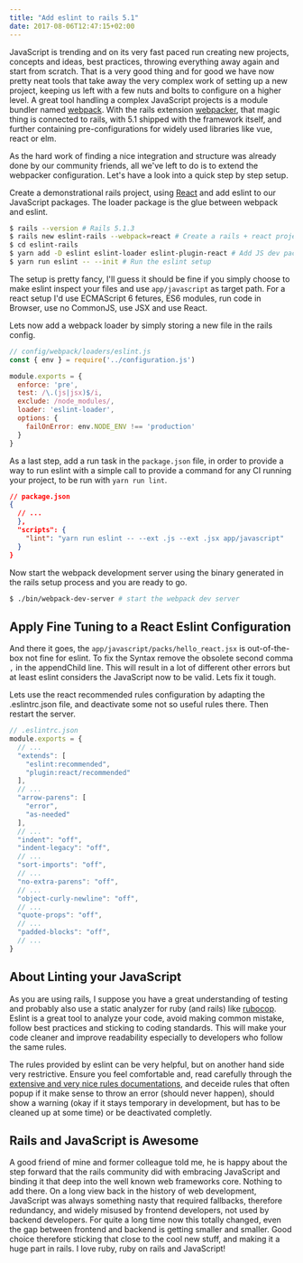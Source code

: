 ```yaml
---
title: "Add eslint to rails 5.1"
date: 2017-08-06T12:47:15+02:00
---
```


JavaScript is trending and on its very fast paced run creating new projects,
concepts and ideas, best practices, throwing everything away again and start
from scratch. That is a very good thing and for good we have now pretty neat
tools that take away the very complex work of setting up a new project, keeping
us left with a few nuts and bolts to configure on a higher level. A great tool
handling a complex JavaScript projects is a module bundler named [webpack].
With the rails extension [webpacker], that magic thing is connected to rails,
with 5.1 shipped with the framework itself, and further containing
pre-configurations for widely used libraries like vue, react or elm.

As the hard work of finding a nice integration and structure was already done
by our community friends, all we've left to do is to extend the webpacker
configuration. Let's have a look into a quick step by step setup.

Create a demonstrational rails project, using [React] and add eslint to our
JavaScript packages. The loader package is the glue between webpack and eslint.

```sh
$ rails --version # Rails 5.1.3
$ rails new eslint-rails --webpack=react # Create a rails + react project
$ cd eslint-rails
$ yarn add -D eslint eslint-loader eslint-plugin-react # Add JS dev packages
$ yarn run eslint -- --init # Run the eslint setup
```

The setup is pretty fancy, I'll guess it should be fine if you simply choose to
make eslint inspect your files and use `app/javascript` as target path. For a
react setup I'd use ECMAScript 6 fetures, ES6 modules, run code in Browser, use
no CommonJS, use JSX and use React.

Lets now add a webpack loader by simply storing a new file in the rails config.

```JavaScript
// config/webpack/loaders/eslint.js
const { env } = require('../configuration.js')

module.exports = {
  enforce: 'pre',
  test: /\.(js|jsx)$/i,
  exclude: /node_modules/,
  loader: 'eslint-loader',
  options: {
    failOnError: env.NODE_ENV !== 'production'
  }
}
```

As a last step, add a run task in the `package.json` file, in order to provide
a way to run eslint with a simple call to provide a command for any CI running
your project, to be run with `yarn run lint`.

```json
// package.json
{
  // ...
  },
  "scripts": {
    "lint": "yarn run eslint -- --ext .js --ext .jsx app/javascript"
  }
}
```

Now start the webpack development server using the binary generated in the
rails setup process and you are ready to go.

```sh
$ ./bin/webpack-dev-server # start the webpack dev server
```


## Apply Fine Tuning to a React Eslint Configuration

And there it goes, the `app/javascript/packs/hello_react.jsx` is out-of-the-box
not fine for eslint. To fix the Syntax remove the obsolete second comma `,` in
the appendChild line. This will result in a lot of different other errors but
at least eslint considers the JavaScript now to be valid. Lets fix it tough.

Lets use the react recommended rules configuration by adapting the
.eslintrc.json file, and deactivate some not so useful rules there. Then
restart the server.

```JavaScript
// .eslintrc.json
module.exports = {
  // ...
  "extends": [
    "eslint:recommended",
    "plugin:react/recommended"
  ],
  // ...
  "arrow-parens": [
    "error",
    "as-needed"
  ],
  // ...
  "indent": "off",
  "indent-legacy": "off",
  // ...
  "sort-imports": "off",
  // ...
  "no-extra-parens": "off",
  // ...
  "object-curly-newline": "off",
  // ...
  "quote-props": "off",
  // ...
  "padded-blocks": "off",
  // ...
}
```


## About Linting your JavaScript

As you are using rails, I suppose you have a great understanding of testing and
probably also use a static analyzer for ruby (and rails) like [rubocop]. Eslint
is a great tool to analyze your code, avoid making common mistake, follow best
practices and sticking to coding standards. This will make your code cleaner
and improve readability especially to developers who follow the same rules.

The rules provided by eslint can be very helpful, but on another hand side very
restrictive. Ensure you feel comfortable and, read carefully through the
[extensive and very nice rules documentations](http://eslint.org/docs/rules/),
and deceide rules that often popup if it make sense to throw an error (should
never happen), should show a warning (okay if it stays temporary in
development, but has to be cleaned up at some time) or be deactivated
completly.


## Rails and JavaScript is Awesome

A good friend of mine and former colleague told me, he is happy about the step
forward that the rails community did with embracing JavaScript and binding it
that deep into the well known web frameworks core. Nothing to add there. On a
long view back in the history of web development, JavaScript was always
something nasty that required fallbacks, therefore redundancy, and widely
misused by frontend developers, not used by backend developers. For quite a
long time now this totally changed, even the gap between frontend and backend
is getting smaller and smaller. Good choice therefore sticking that close to
the cool new stuff, and making it a huge part in rails. I love ruby, ruby on
rails and JavaScript!


[webpack]: https://webpack.github.io/ "Webpack takes modules with dependencies and generates static assets representing those modules."
[webpacker]: https://github.com/rails/webpacker "JavaScript pre-processor for rails using webpack."
[rubocop]: https://github.com/bbatsov/rubocop "A Ruby static code analyzer, based on the community Ruby style guide."
[React]: "https://facebook.github.io/react/" "A JavaScript library for building user interfaces."
